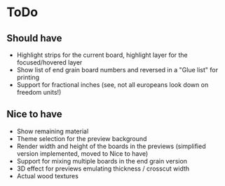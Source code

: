 ToDo
====

Should have
----
- Highlight strips for the current board, highlight layer for the focused/hovered layer
- Show list of end grain board numbers and reversed in a "Glue list" for printing
- Support for fractional inches (see, not all europeans look down on freedom units!)

Nice to have
----
- Show remaining material
- Theme selection for the preview background
- Render width and height of the boards in the previews (simplified version implemented, moved to Nice to have)
- Support for mixing multiple boards in the end grain version
- 3D effect for previews emulating thickness / crosscut width
- Actual wood textures
